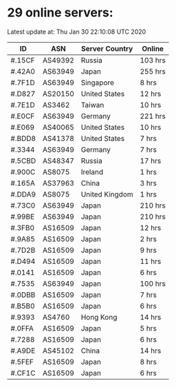 # 29 online servers:

Latest update at: Thu Jan 30 22:10:08 UTC 2020

| ID | ASN | Server Country | Online |
| -- | --- | -------------- | ------ |
| #.15CF | AS49392 | Russia | 103 hrs |
| #.42A0 | AS63949 | Japan | 255 hrs |
| #.7F1D | AS63949 | Singapore | 8 hrs |
| #.D827 | AS20150 | United States | 12 hrs |
| #.7E1D | AS3462 | Taiwan | 10 hrs |
| #.E0CF | AS63949 | Germany | 221 hrs |
| #.E069 | AS40065 | United States | 10 hrs |
| #.BDD8 | AS41378 | United States | 7 hrs |
| #.3344 | AS63949 | Germany | 7 hrs |
| #.5CBD | AS48347 | Russia | 17 hrs |
| #.900C | AS8075 | Ireland | 1 hrs |
| #.165A | AS37963 | China | 3 hrs |
| #.DDA9 | AS8075 | United Kingdom | 1 hrs |
| #.73C0 | AS63949 | Japan | 210 hrs |
| #.99BE | AS63949 | Japan | 210 hrs |
| #.3FB0 | AS16509 | Japan | 12 hrs |
| #.9A85 | AS16509 | Japan | 2 hrs |
| #.7D2B | AS16509 | Japan | 9 hrs |
| #.D494 | AS16509 | Japan | 11 hrs |
| #.0141 | AS16509 | Japan | 6 hrs |
| #.7535 | AS63949 | Japan | 100 hrs |
| #.0DBB | AS16509 | Japan | 7 hrs |
| #.B5B0 | AS16509 | Japan | 6 hrs |
| #.9393 | AS4760 | Hong Kong | 14 hrs |
| #.0FFA | AS16509 | Japan | 5 hrs |
| #.7288 | AS16509 | Japan | 6 hrs |
| #.A9DE | AS45102 | China | 14 hrs |
| #.5FEF | AS16509 | Japan | 8 hrs |
| #.CF1C | AS16509 | Japan | 6 hrs |


